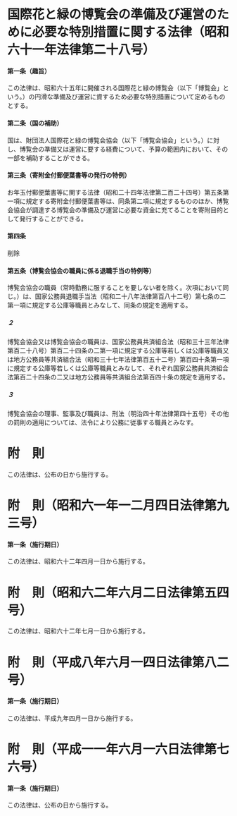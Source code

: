 # 国際花と緑の博覧会の準備及び運営のために必要な特別措置に関する法律（昭和六十一年法律第二十八号）
#### 第一条（趣旨）
この法律は、昭和六十五年に開催される国際花と緑の博覧会（以下「博覧会」という。）の円滑な準備及び運営に資するため必要な特別措置について定めるものとする。
#### 第二条（国の補助）
国は、財団法人国際花と緑の博覧会協会（以下「博覧会協会」という。）に対し、博覧会の準備又は運営に要する経費について、予算の範囲内において、その一部を補助することができる。
#### 第三条（寄附金付郵便葉書等の発行の特例）
お年玉付郵便葉書等に関する法律（昭和二十四年法律第二百二十四号）第五条第一項に規定する寄附金付郵便葉書等は、同条第二項に規定するもののほか、博覧会協会が調達する博覧会の準備及び運営に必要な資金に充てることを寄附目的として発行することができる。
#### 第四条
削除
#### 第五条（博覧会協会の職員に係る退職手当の特例等）
博覧会協会の職員（常時勤務に服することを要しない者を除く。次項において同じ。）は、国家公務員退職手当法（昭和二十八年法律第百八十二号）第七条の二第一項に規定する公庫等職員とみなして、同条の規定を適用する。
##### ２
博覧会協会又は博覧会協会の職員は、国家公務員共済組合法（昭和三十三年法律第百二十八号）第百二十四条の二第一項に規定する公庫等若しくは公庫等職員又は地方公務員等共済組合法（昭和三十七年法律第百五十二号）第百四十条第一項に規定する公庫等若しくは公庫等職員とみなして、それぞれ国家公務員共済組合法第百二十四条の二又は地方公務員等共済組合法第百四十条の規定を適用する。
##### ３
博覧会協会の理事、監事及び職員は、刑法（明治四十年法律第四十五号）その他の罰則の適用については、法令により公務に従事する職員とみなす。
# 附　則
この法律は、公布の日から施行する。
# 附　則（昭和六一年一二月四日法律第九三号）
#### 第一条（施行期日）
この法律は、昭和六十二年四月一日から施行する。
# 附　則（昭和六二年六月二日法律第五四号）
この法律は、昭和六十二年七月一日から施行する。
# 附　則（平成八年六月一四日法律第八二号）
#### 第一条（施行期日）
この法律は、平成九年四月一日から施行する。
# 附　則（平成一一年六月一六日法律第七六号）
#### 第一条（施行期日）
この法律は、公布の日から施行する。
